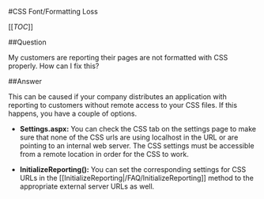 #CSS Font/Formatting Loss

[[_TOC_]]

##Question

My customers are reporting their pages are not formatted with CSS properly. How can I fix this?

##Answer

This can be caused if your company distributes an application with reporting to customers without remote access to your CSS files. If this happens, you have a couple of options.

* **Settings.aspx:** You can check the CSS tab on the settings page to make sure that none of the CSS urls are using localhost in the URL or are pointing to an internal web server. The CSS settings must be accessible from a remote location in order for the CSS to work.

* **InitializeReporting():** You can set the corresponding settings for CSS URLs in the [[InitializeReporting|/FAQ/InitializeReporting]] method to the appropriate external server URLs as well.
